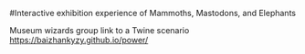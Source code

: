 #Interactive exhibition experience
of Mammoths, Mastodons, and
Elephants

Museum wizards group 
link to a Twine scenario
https://baizhankyzy.github.io/power/
